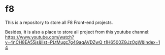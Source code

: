 # f8
This is a repository to store all F8 Front-end projects.

Besides, it is also a place to store all project from this youtube channel: https://www.youtube.com/watch?v=4nCH8EA55js&list=PLtMugc7g4GaqAVDZwQ_t1H6500ZGJzOgW&index=14
